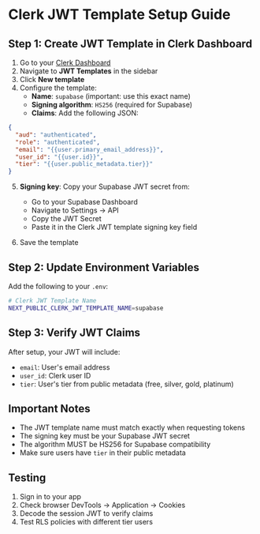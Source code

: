 # Clerk JWT Template Setup Guide

## Step 1: Create JWT Template in Clerk Dashboard

1. Go to your [Clerk Dashboard](https://dashboard.clerk.com)
2. Navigate to **JWT Templates** in the sidebar
3. Click **New template**
4. Configure the template:
   - **Name**: `supabase` (important: use this exact name)
   - **Signing algorithm**: `HS256` (required for Supabase)
   - **Claims**: Add the following JSON:

```json
{
  "aud": "authenticated",
  "role": "authenticated",
  "email": "{{user.primary_email_address}}",
  "user_id": "{{user.id}}",
  "tier": "{{user.public_metadata.tier}}"
}
```

5. **Signing key**: Copy your Supabase JWT secret from:
   - Go to your Supabase Dashboard
   - Navigate to Settings → API
   - Copy the JWT Secret
   - Paste it in the Clerk JWT template signing key field

6. Save the template

## Step 2: Update Environment Variables

Add the following to your `.env`:

```bash
# Clerk JWT Template Name
NEXT_PUBLIC_CLERK_JWT_TEMPLATE_NAME=supabase
```

## Step 3: Verify JWT Claims

After setup, your JWT will include:
- `email`: User's email address
- `user_id`: Clerk user ID
- `tier`: User's tier from public metadata (free, silver, gold, platinum)

## Important Notes

- The JWT template name must match exactly when requesting tokens
- The signing key must be your Supabase JWT secret
- The algorithm MUST be HS256 for Supabase compatibility
- Make sure users have `tier` in their public metadata

## Testing

1. Sign in to your app
2. Check browser DevTools → Application → Cookies
3. Decode the session JWT to verify claims
4. Test RLS policies with different tier users
